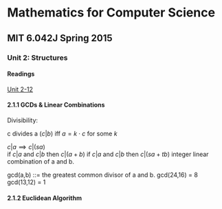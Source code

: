 # Mathematics for Computer Science
## MIT 6.042J Spring 2015
### Unit 2: Structures

#### Readings
[Unit 2-12](https://ocw.mit.edu/courses/6-042j-mathematics-for-computer-science-spring-2015/resources/mit6_042js15_session12/)  

#### 2.1.1 GCDs & Linear Combinations

Divisibility:  

c divides a  $(c|b) \text{ iff } a = k \cdot c \text{ for some } k$  

$c|a \implies c|(sa)$  
if $c|a$ and $c|b$ then $c|(a+b)$
if $c|a$ and $c|b$ then $c|(sa+tb)$ integer linear combination of a and b.  

gcd(a,b) ::= the greatest common divisor of a and b.
gcd(24,16) = 8 
gcd(13,12) = 1

#### 2.1.2 Euclidean Algorithm

